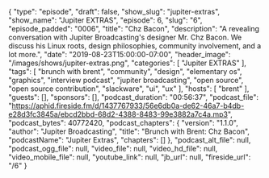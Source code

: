 {
  "type": "episode",
  "draft": false,
  "show_slug": "jupiter-extras",
  "show_name": "Jupiter EXTRAS",
  "episode": 6,
  "slug": "6",
  "episode_padded": "0006",
  "title": "Chz Bacon",
  "description": "A revealing conversation with Jupiter Broadcasting's designer Mr. Chz Bacon. We discuss his Linux roots, design philosophies, community involvement, and a lot more.",
  "date": "2019-08-23T15:00:00-07:00",
  "header_image": "/images/shows/jupiter-extras.png",
  "categories": [
    "Jupiter EXTRAS"
  ],
  "tags": [
    "brunch with brent",
    "community",
    "design",
    "elementary os",
    "graphics",
    "interview podcast",
    "jupiter broadcasting",
    "open source",
    "open source contribution",
    "slackware",
    "ui",
    "ux"
  ],
  "hosts": [
    "brent"
  ],
  "guests": [],
  "sponsors": [],
  "podcast_duration": "00:56:37",
  "podcast_file": "https://aphid.fireside.fm/d/1437767933/56e6db0a-de62-46a7-b4db-e28d3fc3845a/ebcd2bbd-68d2-4388-8483-99e3882a7c4a.mp3",
  "podcast_bytes": 40772420,
  "podcast_chapters": {
    "version": "1.1.0",
    "author": "Jupiter Broadcasting",
    "title": "Brunch with Brent: Chz Bacon",
    "podcastName": "Jupiter Extras",
    "chapters": []
  },
  "podcast_alt_file": null,
  "podcast_ogg_file": null,
  "video_file": null,
  "video_hd_file": null,
  "video_mobile_file": null,
  "youtube_link": null,
  "jb_url": null,
  "fireside_url": "/6"
}

